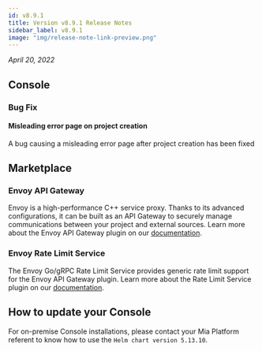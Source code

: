 ```yaml
---
id: v8.9.1
title: Version v8.9.1 Release Notes
sidebar_label: v8.9.1
image: "img/release-note-link-preview.png"
---
```


_April 20, 2022_

## Console

### Bug Fix

#### Misleading error page on project creation

A bug causing a misleading error page after project creation has been fixed

## Marketplace

### Envoy API Gateway
Envoy is a high-performance C++ service proxy. Thanks to its advanced configurations, it can be built as an API Gateway to securely manage communications between your project and external sources. Learn more about the Envoy API Gateway plugin on our [documentation](../../runtime_suite/api-gateway-envoy/overview).

### Envoy Rate Limit Service
The Envoy Go/gRPC Rate Limit Service provides generic rate limit support for the Envoy API Gateway plugin. Learn more about the Rate Limit Service plugin on our [documentation](../../runtime_suite/api-gateway-envoy/filters#rate-limit).

## How to update your Console

For on-premise Console installations, please contact your Mia Platform referent to know how to use the `Helm chart version 5.13.10`.
